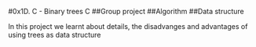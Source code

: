 #0x1D. C - Binary trees
C
##Group project
##Algorithm
##Data structure

In this project we learnt about details, the disadvanges and advantages of using trees as  data structure


